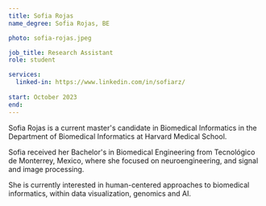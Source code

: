 ```yaml
---
title: Sofia Rojas
name_degree: Sofia Rojas, BE

photo: sofia-rojas.jpeg

job_title: Research Assistant
role: student

services:
  linked-in: https://www.linkedin.com/in/sofiarz/
  
start: October 2023
end:
---
```

Sofia Rojas is a current master's candidate in Biomedical Informatics in the Department of Biomedical Informatics at Harvard Medical School.

Sofia received her Bachelor's in Biomedical Engineering from Tecnológico de Monterrey, Mexico, where she focused on neuroengineering, and signal and image processing.

She is currently interested in human-centered approaches to biomedical informatics, within data visualization, genomics and AI. 
